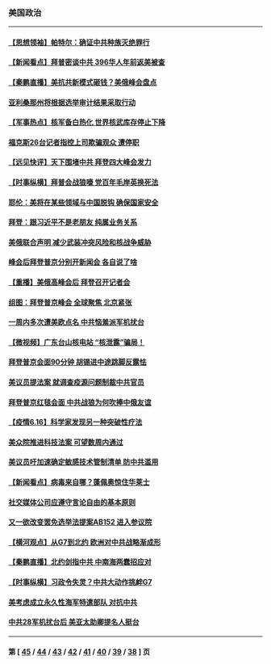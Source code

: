 ### 美国政治
---
#### [【思想领袖】帕特尔：确证中共种族灭绝罪行](../../pages/ncid1078159/n12966280.md) 
#### [【新闻看点】拜普密谈中共 396华人年前返美被查](../../pages/ncid1078159/n13027057.md) 
#### [【秦鹏直播】美抗共新模式砸钱？美俄峰会盘点](../../pages/ncid1078159/n13027130.md) 
#### [亚利桑那州将根据选举审计结果采取行动](../../pages/ncid1078159/n13027378.md) 
#### [【军事热点】核军备白热化 世界核武库存停止下降](../../pages/ncid1078159/n13023864.md) 
#### [福克斯26台记者指控上司欺骗观众 遭停职](../../pages/ncid1078159/n13027066.md) 
#### [【远见快评】天下围堵中共 拜登四大峰会发力](../../pages/ncid1078159/n13023824.md) 
#### [【时事纵横】拜普会战狼嚎 党百年毛岸英换死法](../../pages/ncid1078159/n13027039.md) 
#### [耶伦：美将在某些领域与中国脱钩 确保国家安全](../../pages/ncid1078159/n13026947.md) 
#### [拜登：跟习近平不是老朋友 纯属业务关系](../../pages/ncid1078159/n13026844.md) 
#### [美俄联合声明 减少武装冲突风险和核战争威胁](../../pages/ncid1078159/n13026817.md) 
#### [峰会后拜登普京分别开新闻会 各自说了啥](../../pages/ncid1078159/n13026825.md) 
#### [【重播】美俄高峰会后 拜登召开记者会](../../pages/ncid1078159/n13026695.md) 
#### [组图：拜登普京峰会 全球聚焦 北京紧张](../../pages/ncid1078159/n13026522.md) 
#### [一周内多次遭美欧点名 中共恼羞派军机扰台](../../pages/ncid1078159/n13026528.md) 
#### [【微视频】广东台山核电站 “核泄露”骗局！](../../pages/ncid1078159/n13026401.md) 
#### [拜登普京会面90分钟 胡锡进中途跳脚反露怯](../../pages/ncid1078159/n13026450.md) 
#### [美议员提法案 就调查疫源问题制裁中共官员](../../pages/ncid1078159/n13026217.md) 
#### [拜登普京红毯会面 中共战狼为何吹捧中俄友谊](../../pages/ncid1078159/n13026200.md) 
#### [【疫情6.16】科学家发现另一种突破性疗法](../../pages/ncid1078159/n13025692.md) 
#### [美众院推进科技法案 可望数周内通过](../../pages/ncid1078159/n13025350.md) 
#### [美议员吁加速确定敏感技术管制清单 防中共滥用](../../pages/ncid1078159/n13024937.md) 
#### [【新闻看点】病毒来自哪？蓬佩奥惊住华莱士](../../pages/ncid1078159/n13024524.md) 
#### [社交媒体公司应遵守言论自由的基本原则](../../pages/ncid1078159/n13024857.md) 
#### [又一欲改变罢免选举法提案AB152 进入参议院](../../pages/ncid1078159/n13024834.md) 
#### [【横河观点】从G7到北约 欧洲对中共战略渐成形](../../pages/ncid1078159/n13024598.md) 
#### [【秦鹏直播】北约剑指中共 中南海两蠢招应对](../../pages/ncid1078159/n13024551.md) 
#### [【时事纵横】习政令失灵？中共大动作挑衅G7](../../pages/ncid1078159/n13024507.md) 
#### [美考虑成立永久性海军特遣部队 对抗中共](../../pages/ncid1078159/n13024304.md) 
#### [中共28军机扰台后 美亚太助卿提名人挺台](../../pages/ncid1078159/n13024234.md) 

---
#### 第 [ [45](./45.md) / [44](./44.md) / [43](./43.md) / [42](./42.md) / [41](./41.md) / [40](./40.md) / [39](./39.md) / [38](./38.md) ] 页
